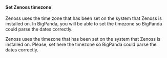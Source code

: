 <!-- section-separator -->

#### Set Zenoss timezone

<!-- docs-only-start -->

Zenoss uses the time zone that has been set on the system that Zenoss is installed on. In BigPanda, you will be able to set the timezone so BigPanda could parse the dates correctly.

<!-- docs-only-end -->

<!-- app-only-start -->

Zenoss uses the timezone that has been set on the system that Zenoss is installed on. Please, set here the timezone so BigPanda could parse the dates correctly.

<!-- include 'integrations/zenoss/zenoss' -->

<!-- app-only-end -->
